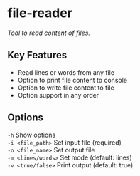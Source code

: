 # file-reader
*Tool to read content of files.*

## Key Features
* Read lines or words from any file
* Option to print file content to console
* Option to write file content to file 
* Option support in any order

## Options
```-h```               Show options  
```-i <file_path>```   Set input file (required)  
```-o <file_name>```   Set output file  
```-m <lines/words>``` Set mode (default: lines)  
```-v <true/false>```  Print output (default: true)  
